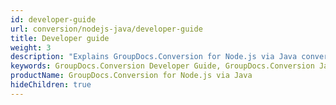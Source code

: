 ```yaml
---
id: developer-guide
url: conversion/nodejs-java/developer-guide
title: Developer guide
weight: 3
description: "Explains GroupDocs.Conversion for Node.js via Java converter features and shows how to convert PDF, Word, Excel, PowerPoint documents, PNG, JPG images and other formats inside your JavaScript applications"
keywords: GroupDocs.Conversion Developer Guide, GroupDocs.Conversion Java Developer Guide, Using GroupDocs.Conversion for Node.js, GroupDocs.Conversion for JavaScript use cases
productName: GroupDocs.Conversion for Node.js via Java
hideChildren: true
---
```

 
<!-- TODO** -->

<!-- * [Load files]({{< ref "conversion/java/developer-guide/advanced-usage/loading/" >}})
* [Get possible conversions]({{< ref "conversion/java/developer-guide/basic-usage/get-possible-conversions.md" >}})
* [Get document info]({{< ref "conversion/java/developer-guide/basic-usage/get-document-info.md" >}})
* [Convert files]({{< ref "conversion/java/developer-guide/basic-usage/convert/" >}})
* [Listening to conversion process events]({{< ref "conversion/java/developer-guide/advanced-usage/listening.md" >}})
* [Cache results]({{< ref "conversion/java/developer-guide/advanced-usage/caching/" >}}) -->

